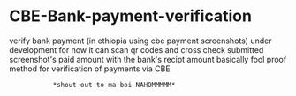 # CBE-Bank-payment-verification
verify bank payment (in ethiopia using cbe payment screenshots)
under development for now
it can scan qr codes and cross check submitted screenshot's paid amount with the bank's recipt amount 
basically fool proof method for verification of payments via CBE 

               *shout out to ma boi NAHOMMMMM*
